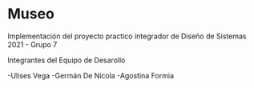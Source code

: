 # Museo
Implementación del proyecto practico integrador de Diseño de Sistemas 2021 - Grupo 7

Integrantes del Equipo de Desarollo

-Ulises Vega
-Germán De Nicola
-Agostina Formia

